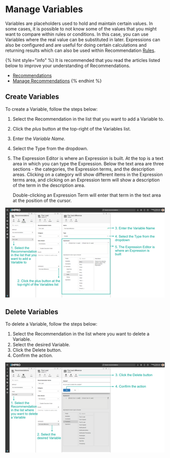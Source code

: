 # Manage Variables

Variables are placeholders used to hold and maintain certain values. In some cases, it is possible to not know some of the values that you might want to compare within rules or conditions. In this case, you can use Variables where the real value can be substituted in later. Expressions can also be configured and are useful for doing certain calculations and returning results which can also be used within Recommendation [Rules](../../concepts/recommendation/rule.md). &#x20;

{% hint style="info" %}
It is recommended that you read the articles listed below to improve your understanding of Recommendations.

* [Recommendations](../../concepts/recommendation/)
* [Manage Recommendations](manage-recommendations.md)
{% endhint %}

## Create Variables

To create a Variable, follow the steps below:

1. Select the Recommendation in the list that you want to add a Variable to.
2. Click the _plus_ button at the top-right of the Variables list.
3. Enter the _Variable Name._
4. Select the Type from the dropdown.
5.  The Expression Editor is where an Expression is built. At the top is a text area in which you can type the Expression. Below the text area are three sections - the categories, the Expression terms, and the description areas. Clicking on a category will show different items in the Expression terms area, and clicking on an Expression term will show a description of the term in the description area.‌

    Double-clicking an Expression Term will enter that term in the text area at the position of the cursor.

![](<../../.gitbook/assets/image (497).png>)

## Delete Variables

To delete a Variable, follow the steps below:

1. Select the Recommendation in the list where you want to delete a Variable.
2. Select the desired Variable.
3. Click the Delete button.
4. Confirm the action.

![](<../../.gitbook/assets/image (1346).png>)
